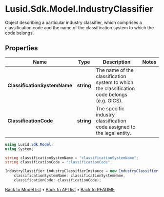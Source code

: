 # Lusid.Sdk.Model.IndustryClassifier
Object describing a particular industry classifier,  which comprises a classification code and the name of the classification system to which the code belongs.

## Properties

Name | Type | Description | Notes
------------ | ------------- | ------------- | -------------
**ClassificationSystemName** | **string** | The name of the classification system to which the classification code belongs (e.g. GICS). | 
**ClassificationCode** | **string** | The specific industry classification code assigned to the legal entity. | 

```csharp
using Lusid.Sdk.Model;
using System;

string classificationSystemName = "classificationSystemName";
string classificationCode = "classificationCode";

IndustryClassifier industryClassifierInstance = new IndustryClassifier(
    classificationSystemName: classificationSystemName,
    classificationCode: classificationCode);
```

[Back to Model list](../README.md#documentation-for-models) &#8226; [Back to API list](../README.md#documentation-for-api-endpoints) &#8226; [Back to README](../README.md)
